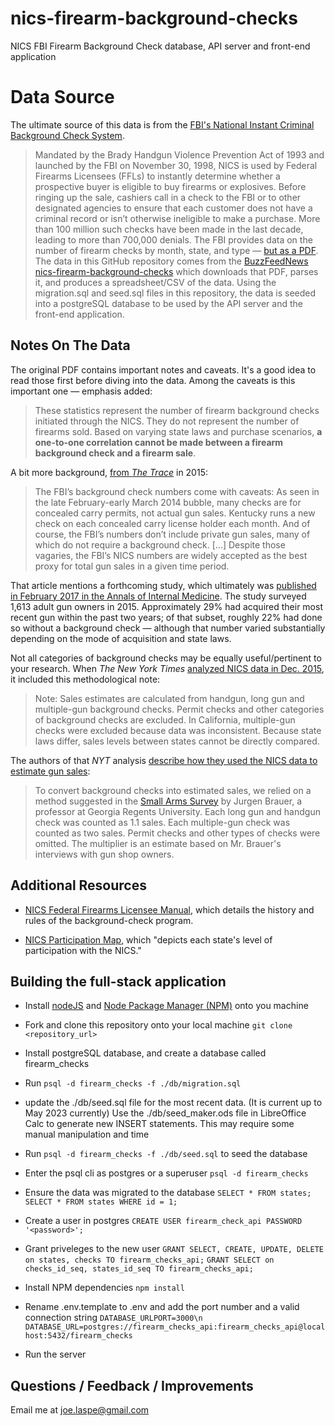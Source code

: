 # nics-firearm-background-checks
NICS FBI Firearm Background Check database, API server and front-end application

# Data Source
The ultimate source of this data is from the [FBI's National Instant Criminal Background Check System](https://www.fbi.gov/how-we-can-help-you/more-fbi-services-and-information/nics).
> Mandated by the Brady Handgun Violence Prevention Act of 1993 and launched by the FBI on November 30, 1998, NICS is used by Federal Firearms Licensees (FFLs) to instantly determine whether a prospective buyer is eligible to buy firearms or explosives. Before ringing up the sale, cashiers call in a check to the FBI or to other designated agencies to ensure that each customer does not have a criminal record or isn’t otherwise ineligible to make a purchase. More than 100 million such checks have been made in the last decade, leading to more than 700,000 denials.
The FBI provides data on the number of firearm checks by month, state, and type — [but as a PDF](https://www.fbi.gov/file-repository/nics_firearm_checks_-_month_year_by_state_type.pdf/view). The data in this GitHub repository comes from the [BuzzFeedNews nics-firearm-background-checks](https://github.com/BuzzFeedNews/nics-firearm-background-checks/) which downloads that PDF, parses it, and produces a spreadsheet/CSV of the data. Using the migration.sql and seed.sql files in this repository, the data is seeded into a postgreSQL database to be used by the API server and the front-end application.

## Notes On The Data

The original PDF contains important notes and caveats. It's a good idea to read those first before diving into the data. Among the caveats is this important one — emphasis added:

> These statistics represent the number of firearm background checks initiated through the NICS. They do not represent the number of firearms sold. Based on varying state laws and purchase scenarios, __a one-to-one correlation cannot be made between a firearm background check and a firearm sale__.

A bit more background, [from *The Trace*](http://www.thetrace.org/2015/11/black-friday-gun-sales-background-checks/) in 2015:

> The FBI’s background check numbers come with caveats: As seen in the late February-early March 2014 bubble, many checks are for concealed carry permits, not actual gun sales. Kentucky runs a new check on each concealed carry license holder each month. And of course, the FBI’s numbers don’t include private gun sales, many of which do not require a background check. [...] Despite those vagaries, the FBI’s NICS numbers are widely accepted as the best proxy for total gun sales in a given time period.

That article mentions a forthcoming study, which ultimately was [published in February 2017 in the Annals of Internal Medicine](https://www.acpjournals.org/doi/10.7326/M16-1590). The study surveyed 1,613 adult gun owners in 2015. Approximately 29% had acquired their most recent gun within the past two years; of that subset, roughly 22% had done so without a background check — although that number varied substantially depending on the mode of acquisition and state laws.

Not all categories of background checks may be equally useful/pertinent to your research. When *The New York Times* [analyzed NICS data in Dec. 2015](http://www.nytimes.com/interactive/2015/12/10/us/gun-sales-terrorism-obama-restrictions.html), it included this methodological note:

> Note: Sales estimates are calculated from handgun, long gun and multiple-gun background checks. Permit checks and other categories of background checks are excluded. In California, multiple-gun checks were excluded because data was inconsistent. Because state laws differ, sales levels between states cannot be directly compared.

The authors of that *NYT* analysis [describe how they used the NICS data to estimate gun sales](https://github.com/NYTimes/gun-sales#getting-gun-sales-estimates-from-background-checks):

> To convert background checks into estimated sales, we relied on a method suggested in the [Small Arms Survey](http://www.smallarmssurvey.org/fileadmin/docs/F-Working-papers/SAS-WP14-US-Firearms-Industry.pdf) by Jurgen Brauer, a professor at Georgia Regents University. Each long gun and handgun check was counted as 1.1 sales. Each multiple-gun check was counted as two sales. Permit checks and other types of checks were omitted. The multiplier is an estimate based on Mr. Brauer's interviews with gun shop owners.

## Additional Resources

- [NICS Federal Firearms Licensee Manual](https://www.fbi.gov/file-repository/nics-firearms-licensee-manual-111811.pdf/view), which details the history and rules of the background-check program.

- [NICS Participation Map](https://www.fbi.gov/file-repository/nics-participation-map.pdf/view), which "depicts each state's level of participation with the NICS."

## Building the full-stack application

- Install [nodeJS](https://nodejs.org) and [Node Package Manager (NPM)](https://docs.npmjs.com/downloading-and-installing-node-js-and-npm) onto you machine
- Fork and clone this repository onto your local machine `git clone <repository_url>`
- Install postgreSQL database, and create a database called firearm_checks
- Run `psql -d firearm_checks -f ./db/migration.sql`
- update the ./db/seed.sql file for the most recent data. (It is current up to May 2023 currently) Use the ./db/seed_maker.ods file in LibreOffice Calc to generate new INSERT statements. This may require some manual manipulation and time
- Run `psql -d firearm_checks -f ./db/seed.sql` to seed the database
- Enter the psql cli as postgres or a superuser `psql -d firearm_checks`
- Ensure the data was migrated to the database `SELECT * FROM states;` `SELECT * FROM states WHERE id = 1;`
- Create a user in postgres `CREATE USER firearm_check_api PASSWORD '<password>';`
- Grant priveleges to the new user `GRANT SELECT, CREATE, UPDATE, DELETE on states, checks TO firearm_checks_api;` `GRANT SELECT on checks_id_seq, states_id_seq TO firearm_checks_api;`
- Install NPM dependencies `npm install`
- Rename .env.template to .env and add the port number and a valid connection string `DATABASE_URLPORT=3000\n
DATABASE_URL=postgres://firearm_checks_api:firearm_checks_api@localhost:5432/firearm_checks`

- Run the server


## Questions / Feedback / Improvements

Email me at joe.laspe@gmail.com


